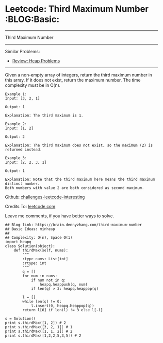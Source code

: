 # Leetcode: Third Maximum Number     :BLOG:Basic:


---

Third Maximum Number  

---

Similar Problems:  
-   [Review: Heap Problems](https://brain.dennyzhang.com/review-heap)

---

Given a non-empty array of integers, return the third maximum number in this array. If it does not exist, return the maximum number. The time complexity must be in O(n).  

    Example 1:
    Input: [3, 2, 1]
    
    Output: 1
    
    Explanation: The third maximum is 1.

    Example 2:
    Input: [1, 2]
    
    Output: 2
    
    Explanation: The third maximum does not exist, so the maximum (2) is returned instead.

    Example 3:
    Input: [2, 2, 3, 1]
    
    Output: 1
    
    Explanation: Note that the third maximum here means the third maximum distinct number.
    Both numbers with value 2 are both considered as second maximum.

Github: [challenges-leetcode-interesting](https://github.com/DennyZhang/challenges-leetcode-interesting/tree/master/third-maximum-number)  

Credits To: [leetcode.com](https://leetcode.com/problems/third-maximum-number/description/)  

Leave me comments, if you have better ways to solve.  

    ## Blog link: https://brain.dennyzhang.com/third-maximum-number
    ## Basic Ideas: minheap
    ##
    ## Complexity: O(n), Space O(1)
    import heapq
    class Solution(object):
        def thirdMax(self, nums):
            """
            :type nums: List[int]
            :rtype: int
            """
            q = []
            for num in nums:
                if num not in q:
                    heapq.heappush(q, num)
                if len(q) > 3: heapq.heappop(q)
    
            l = []
            while len(q) != 0:
                l.insert(0, heapq.heappop(q))
            return l[0] if len(l) != 3 else l[-1]
    
    s = Solution()
    print s.thirdMax([1, 2]) # 2
    print s.thirdMax([3, 2, 1]) # 1
    print s.thirdMax([1, 1, 2]) # 2
    print s.thirdMax([1,2,2,5,3,5]) # 2